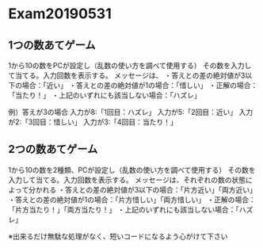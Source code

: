 # Exam20190531
## 1つの数あてゲーム
1から10の数をPCが設定し（乱数の使い方を調べて使用する）
その数を入力して当てる。入力回数を表示する。
メッセージは、
・答えとの差の絶対値が3以下の場合：「近い」
・答えとの差の絶対値が1の場合：「惜しい」
・正解の場合：「当たり！」
・上記のいずれにも該当しない場合：「ハズレ」

例）答えが3の場合
入力が8:「1回目：ハズレ」
入力が5:「2回目：近い」
入力が2:「3回目：惜しい」
入力が3:「4回目：当たり！」

## 2つの数あてゲーム
1から10の数を2種類、PCが設定し（乱数の使い方を調べて使用する）
その数を入力して当てる。入力回数を表示する。
メッセージは、それぞれの数の状態によって分かれる
・答えとの差の絶対値が3以下の場合：「片方近い」「両方近い」
・答えとの差の絶対値が1の場合：「片方惜しい」「両方惜しい」
・正解の場合：「片方当たり！」「両方当たり！」
・上記のいずれにも該当しない場合：「ハズレ」

※出来るだけ無駄な処理がなく、短いコードになるよう心がけて下さい
